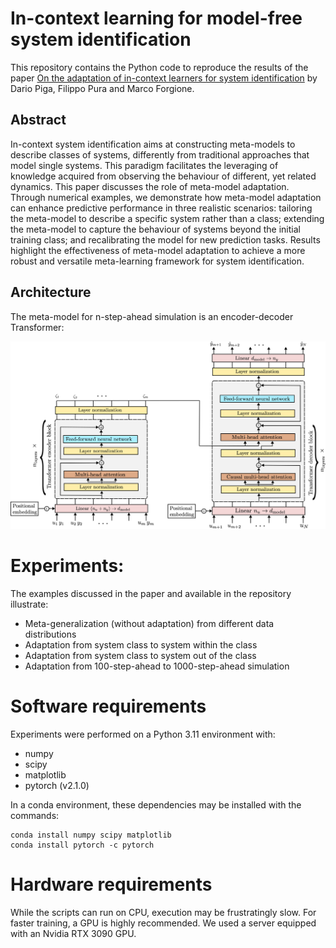 # In-context learning for model-free system identification

This repository contains the Python code to reproduce the results of the paper [On the adaptation of in-context learners for system identification](http://arxiv.org/abs/2308.13380)
by Dario Piga, Filippo Pura and Marco Forgione.


## Abstract
In-context  system identification  aims at constructing meta-models to describe classes of systems, differently from traditional approaches that model  single systems. This paradigm facilitates the leveraging of knowledge acquired from observing the behaviour of different, yet related dynamics. This paper discusses  the role of meta-model adaptation. Through numerical examples, we demonstrate how meta-model adaptation can enhance predictive performance in three realistic scenarios: tailoring the meta-model to describe a specific system rather than a class; extending the meta-model to capture the behaviour of systems beyond the initial training class; and recalibrating the model for new prediction tasks. Results highlight the effectiveness of meta-model adaptation to achieve a more robust and versatile meta-learning framework for system identification.

## Architecture

The meta-model for n-step-ahead simulation is an encoder-decoder Transformer:

<!-- ![Encoder-decoder transformer](fig/encoder_decoder_architecture.png "Generalized multi-step-ahead simulation") -->
<img src="doc/paper/fig/architecture/encoder_decoder_architecture.png"  width="1400">

# Experiments:
The examples discussed in the paper and available in the repository illustrate:
 * Meta-generalization (without adaptation) from different data distributions
 * Adaptation from system class to system within the class
 * Adaptation from system class to system out of the class
 * Adaptation from 100-step-ahead to 1000-step-ahead simulation

# Software requirements
Experiments were performed on a Python 3.11 environment with:

 * numpy
 * scipy
 * matplotlib
 * pytorch (v2.1.0)
 
In a conda environment, these dependencies may be installed with the commands:

```
conda install numpy scipy matplotlib
conda install pytorch -c pytorch
```

# Hardware requirements
While the scripts can run on CPU, execution may be frustratingly slow. For faster training, a GPU is highly recommended.
We used a server equipped with an Nvidia RTX 3090 GPU.

<!--

# Citing

If you find this project useful, we encourage you to:

* Star this repository :star: 



* Cite the [paper](https://arxiv.org/abs/2206.12928) 
```
@article{forgione2023a,
  title=In-context learning for model-free system identification},
  author={Forgione, M. and Pura, F. and Piga, D.},
  journal={arXiv preprint arXiv:2308.13380},
  year={2022}
} 
```
-->
